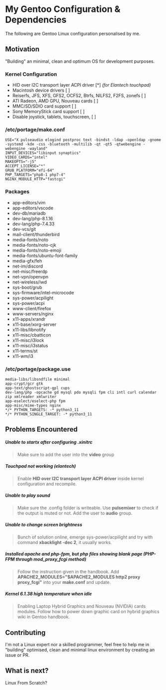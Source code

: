 # My Gentoo Configuration & Dependencies
The following are Gentoo Linux configuration personalised by me.

## Motivation
"Building" an minimal, clean and optimum OS for development purposes.

### Kernel Configuration
- HID over I2C transport layer ACPI driver [*] *(for Elantech touchpad)*
- Macintosh device drivers [ ]
- Reiserfs, JFS, XFS, GFS2, OCFS2, Btrfs, NILFS2, F2FS, zonefs [ ]
- ATI Radeon, AMD GPU, Nouveau cards [ ]
- MMC/SD/SDIO card support [ ]
- Sony MemoryStick card support [ ]
- Disable joystick, tablets, touchscreen, [ ]

### /etc/portage/make.conf
```
USE="X pulseaudio elogind postproc text -bindst -ldap -openldap -gnome -systemd -kde -css -bluetooth -multilib -qt -qt5 -qtwebengine -webengine -wayland"
INPUT_DEVICES="libinput synaptics"
VIDEO_CARDS="intel"
MAKEOPTS="-j5"
ACCEPT_LICENSE="*"
GRUB_PLATFORM="efi-64"
PHP_TARGETS="php8-1 php7-4"
NGINX_MODULE_HTTP="fastcgi"

```

### Packages
- app-editors/vim
- app-editors/vscode
- dev-db/mariadb
- dev-lang/php-8.1.16
- dev-lang/php-7.4.33
- dev-vcs/git
- mail-client/thunderbird
- media-fonts/noto
- media-fonts/noto-cjk
- media-fonts/noto-emoji
- media-fonts/ubuntu-font-family
- media-gfx/feh
- net-im/discord
- net-misc/freerdp
- net-vpn/openvpn
- net-wireless/iwd
- sys-boot/grub
- sys-firmware/intel-microcode
- sys-power/acpilight
- sys-power/acpi
- www-client/firefox
- www-servers/nginx
- x11-apps/xrandr
- x11-base/xorg-server
- x11-libs/libnotify
- x11-misc/cbatticon
- x11-misc/i3lock
- x11-misc/i3status
- x11-terms/st
- x11-wm/i3

### /etc/portage/package.use
```
media-libs/libsndfile minimal
app-crypt/gcr gtk
app-text/ghostscript-gpl cups
dev-lang/php -opcache gd mysql pdo mysqli fpm cli intl curl calendar zip xmlreader xmlwriter
app-eselect/eselect-php fpm
app-misc/mime-types nginx
*/* PYTHON_TARGETS: -* python3_11
*/* PYTHON_SINGLE_TARGET: -* python3_11
```

## Problems Encountered

##### Unable to startx after configuring .xinitrc
  > Make sure to add the user into the **video** group

##### Touchpad not working (elantech)
  > Enable **HID over I2C transport layer ACPI driver** inside kernel configuration and recompile.

##### Unable to play sound
  > Make sure the .config folder is writeable. Use **pulsemixer** to check if the output is muted or not.
  > Add the user to **audio** group.

##### Unable to change screen brightness
  > Bunch of solution online, emerge sys-power/acpilight and try with command **xbacklight -dec 2**, it usually works.

##### Installed apache and php-fpm, but php files showing blank page (PHP-FPM through mod_proxy_fcgi method)
  > Follow the instruction given in the handbook.
  > Add **APACHE2_MODULES="$APACHE2_MODULES http2 proxy proxy_fcgi"** into your **make.conf** and update.

##### Kernel 6.1.38 high temperature when idle #####
  > Enabling Laptop Hybrid Graphics and Nouveau (NVIDIA) cards modules.
  > Follow how to power down graphic card on hybrid graphics wiki in Gentoo handbook. 

## Contributing
I'm not a Linux expert nor a skilled programmer, feel free to help me in "building" optimised, clean and minimal linux environment by creating an issue or PR.

## What is next?
Linux From Scratch?
